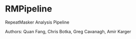 RMPipeline
==========

RepeatMasker Analysis Pipeline

Authors: Quan Fang, Chris Botka, Greg Cavanagh, Amir Karger